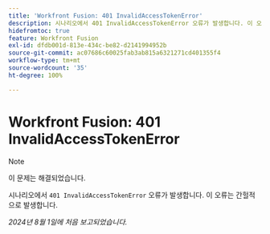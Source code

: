```yaml
---
title: 'Workfront Fusion: 401 InvalidAccessTokenError'
description: 시나리오에서 401 InvalidAccessTokenError 오류가 발생합니다. 이 오류는 간헐적으로 발생합니다.
hidefromtoc: true
feature: Workfront Fusion
exl-id: dfdb001d-813e-434c-be82-d2141994952b
source-git-commit: ac07686c60025fab3ab815a6321271cd401355f4
workflow-type: tm+mt
source-wordcount: '35'
ht-degree: 100%

---
```


# Workfront Fusion: 401 InvalidAccessTokenError

>[!NOTE]
>
>이 문제는 해결되었습니다.

시나리오에서 `401 InvalidAccessTokenError` 오류가 발생합니다. 이 오류는 간헐적으로 발생합니다.

_2024년 8월 1일에 처음 보고되었습니다._
